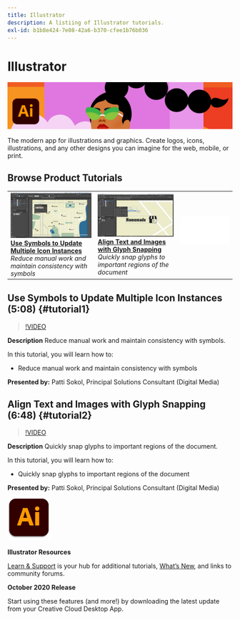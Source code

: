```yaml
---
title: Illustrator
description: A listiing of Illustrator tutorials.
exl-id: b1b8e424-7e08-42a6-b370-cfee1b76b036
---
```

# Illustrator

![Tutorial Hero Image](../assets/Illustrator.jpg)

The modern app for illustrations and graphics. Create logos, icons, illustrations, and any other designs you can imagine for the web, mobile, or print.

## Browse Product Tutorials

<table style="table-layout:fixed">
<tr>
 <td>
   <a href="illustrator.md#tutorial1">
      <img alt="Use Symbols to Update Multiple Icon Instances" src="../assets/Illustrator_symbols_sokol_thumbnail.jpg" />
   </a>
    <div>
   <a href="illustrator.md#tutorial1"><strong>Use Symbols to Update Multiple Icon Instances</strong></a>
    </div>
    <em>Reduce manual work and maintain consistency with symbols</em>
    <br>
  </td>
  <td>
    <a href="illustrator.md#tutorial2">
        <img alt="Align Text and Images with Glyph Snapping" src="../assets/illustrator_glyphAlign_sokol_thumbnail.jpg" />
    </a>
    <div>
    <a href="illustrator.md#tutorial2"><strong>Align Text and Images with Glyph Snapping</strong></a>
    </div>
    <em>Quickly snap glyphs to important regions of the document</em>
    <br>
  </td>
  <td>
    <img alt="Spacer" src="../assets/Whitespacer.png" />
    <div>
    <br>
  </td>
</tr>
</table>

## Use Symbols to Update Multiple Icon Instances (5:08) {#tutorial1}

>[!VIDEO](https://video.tv.adobe.com/v/326816?hidetitle=true)

**Description**
Reduce manual work and maintain consistency with symbols.

In this tutorial, you will learn how to:
* Reduce manual work and maintain consistency with symbols

**Presented by:**
Patti Sokol, Principal Solutions Consultant (Digital Media)

## Align Text and Images with Glyph Snapping (6:48) {#tutorial2}

>[!VIDEO](https://video.tv.adobe.com/v/326817?hidetitle=true)

**Description**
Quickly snap glyphs to important regions of the document.

In this tutorial, you will learn how to:
* Quickly snap glyphs to important regions of the document

**Presented by:**
Patti Sokol, Principal Solutions Consultant (Digital Media)

![Illustrator Logo](../assets/ai_appicon_96.png)

**Illustrator Resources**

[Learn & Support](https://helpx.adobe.com/support/illustrator.html) is your hub for additional tutorials, [What’s New](https://helpx.adobe.com/illustrator/using/whats-new.htm), and links to community forums.

**October 2020 Release**

Start using these features (and more!) by downloading the latest update from your Creative Cloud Desktop App.
